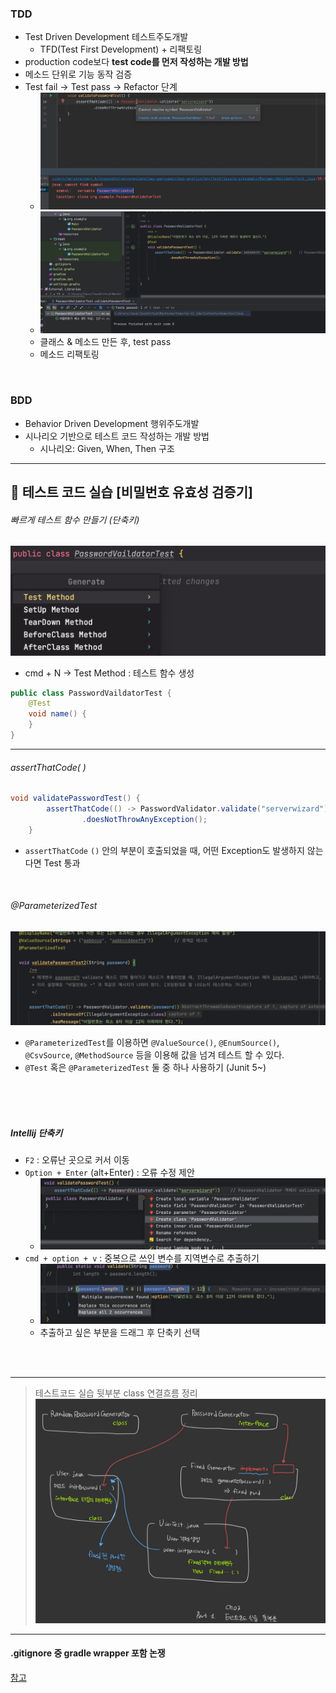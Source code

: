 ### TDD
- Test Driven Development 테스트주도개발
  - TFD(Test First Development) + 리팩토링
- production code보다 **test code를 먼저 작성하는 개발 방법**
- 메소드 단위로 기능 동작 검증
- Test fail → Test pass → Refactor 단계
  - ![](.images/2023-07-23-17-07-38.png)
  - ![](.images/2023-07-23-17-08-08.png)
  - 클래스 & 메소드 만든 후, test pass
  - 메소드 리팩토링

<br>

### BDD
- Behavior Driven Development 행위주도개발
- 시나리오 기반으로 테스트 코드 작성하는 개발 방법
  - 시나리오: Given, When, Then 구조
---

## 📑 테스트 코드 실습 [비밀번호 유효성 검증기]
###### 빠르게 테스트 함수 만들기 (단축키)
![](.images/2023-07-19-18-44-59.png)
- cmd + N → Test Method : 테스트 함수 생성
```java
public class PasswordVaildatorTest {
    @Test
    void name() {
    }
}
```

---
###### assertThatCode( )
```java
void validatePasswordTest() {
        assertThatCode(() -> PasswordValidator.validate("serverwizard"))    // PasswordValidator 객체의 validate 메소드 이용
                .doesNotThrowAnyException();
    }
```
- `assertThatCode` `()` 안의 부분이 호출되었을 때, 어떤 Exception도 발생하지 않는다면 Test 통과

<br>

###### @ParameterizedTest
![](.images/2023-07-23-20-55-14.png)
- `@ParameterizedTest`를 이용하면 `@ValueSource()`, `@EnumSource()`, `@CsvSource`, `@MethodSource` 등을 이용해 값을 넘겨 테스트 할 수 있다.
- `@Test` 혹은 `@ParameterizedTest` 둘 중 하나 사용하기 (Junit 5~)



<br><br><br>

##### Intellij 단축키
- `F2` : 오류난 곳으로 커서 이동
- `Option + Enter` (alt+Enter) : 오류 수정 제안
  - ![](.images/2023-07-23-17-02-54.png)
- `cmd + option + v` : 중복으로 쓰인 변수를 지역변수로 추출하기
  - ![](.images/2023-07-23-17-12-55.png)
  - 추출하고 싶은 부분을 드래그 후 단축키 선택

<br>
<br>

---

> 테스트코드 실습 뒷부분 class 연결흐름 정리
> <img src='./.images/organize_javaclass.jpg'>

---
#### .gitignore 중 gradle wrapper 포함 논쟁
[참고](https://velog.io/@rescogitans/.gitignore)